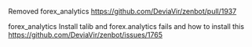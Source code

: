 Removed forex_analytics
https://github.com/DeviaVir/zenbot/pull/1937

forex_analytics Install talib and forex.analytics fails and how to install this
https://github.com/DeviaVir/zenbot/issues/1765
